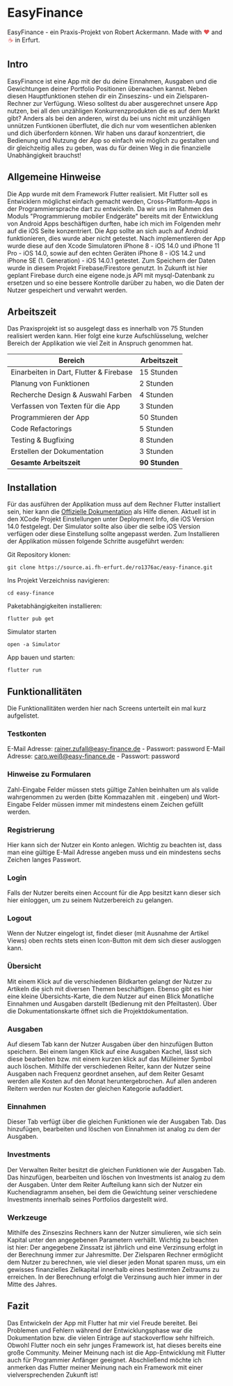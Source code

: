 # EasyFinance
EasyFinance - ein Praxis-Projekt von Robert Ackermann. Made with <span style="color: #e25555">&#9829;</span> and <span style="color: #e25555; padding-left: 2px;">&#x2615;</span> in Erfurt.
## Intro
EasyFinance ist eine App mit der du deine Einnahmen, Ausgaben und die Gewichtungen deiner Portfolio Positionen überwachen kannst. Neben diesen Hauptfunktionen stehen dir ein Zinseszins- und ein Zielsparen-Rechner zur Verfügung. Wieso solltest du aber ausgerechnet unsere App nutzen, bei all den unzähligen Konkurrenzprodukten die es auf dem Markt gibt? Anders als bei den anderen, wirst du bei uns nicht mit unzähligen unnützen Funtkionen überflutet, die dich nur vom wesentlichen ablenken und dich überfordern können. Wir haben uns darauf konzentriert, die Bedienung und Nutzung der App so einfach wie möglich zu gestalten und dir gleichzeitig alles zu geben, was du für deinen Weg in die finanzielle Unabhängigkeit brauchst!


## Allgemeine Hinweise
Die App wurde mit dem Framework Flutter realisiert. Mit Flutter soll es Entwicklern möglichst einfach gemacht werden, Cross-Plattform-Apps in der Programmiersprache dart zu entwickeln. Da wir uns im Rahmen des Moduls "Programmierung mobiler Endgeräte" bereits mit der Entwicklung von Android Apps beschäftigen durften, habe ich mich im Folgenden mehr auf die iOS Seite konzentriert. Die App sollte an sich auch auf Android funktionieren, dies wurde aber nicht getestet. Nach implementieren der App wurde diese auf den Xcode Simulatoren iPhone 8 - iOS 14.0 und iPhone 11 Pro - iOS 14.0, sowie auf den echten Geräten iPhone 8 - iOS 14.2 und iPhone SE (1. Generation) - iOS 14.0.1 getestet. Zum Speichern der Daten wurde in diesem Projekt Firebase/Firestore genutzt. In Zukunft ist hier geplant Firebase durch eine eigene node.js API mit mysql-Datenbank zu ersetzen und so eine bessere Kontrolle darüber zu haben, wo die Daten der Nutzer gespeichert und verwahrt werden.      

## Arbeitszeit
Das Praxisprojekt ist so ausgelegt dass es innerhalb von 75 Stunden realisiert werden kann. Hier folgt eine kurze Aufschlüsselung, welcher Bereich der Applikation wie viel Zeit in Anspruch genommen hat. 

| Bereich                                   | Arbeitszeit     |
| ----------------------------------------- | --------------- |
| Einarbeiten in Dart, Flutter & Firebase   | 15 Stunden      |
| Planung von Funktionen                    | 2 Stunden       |
| Recherche Design & Auswahl Farben         | 4 Stunden       |
| Verfassen von Texten für die App          | 3 Stunden       |
| Programmieren der App                     | 50 Stunden      |
| Code Refactorings                         | 5 Stunden       |
| Testing & Bugfixing                       | 8 Stunden       | 
| Erstellen der Dokumentation               | 3 Stunden       |
| **Gesamte Arbeitszeit**                   | **90 Stunden**  |
## Installation
Für das ausführen der Applikation muss auf dem Rechner Flutter installiert sein, hier kann die [Offizielle Dokumentation](https://flutter.dev/docs) als Hilfe dienen. 
Aktuell ist in den XCode Projekt Einstellungen unter Deployment Info, die iOS Version 14.0 festgelegt. Der Simulator sollte also über die selbe iOS Version verfügen oder 
diese Einstellung sollte angepasst werden.
Zum Installieren der Applikation müssen folgende Schritte ausgeführt werden:

Git Repository klonen:

    git clone https://source.ai.fh-erfurt.de/ro1376ac/easy-finance.git

Ins Projekt Verzeichniss navigieren:

    cd easy-finance

Paketabhängigkeiten installieren: 

    flutter pub get

Simulator starten

    open -a Simulator

App bauen und starten:

    flutter run 


## Funktionallitäten
Die Funktionallitäten werden hier nach Screens unterteilt ein mal kurz aufgelistet.

### Testkonten
E-Mail Adresse: rainer.zufall@easy-finance.de - Passwort: password 
E-Mail Adresse: caro.weiß@easy-finance.de - Passwort: password 

### Hinweise zu Formularen
Zahl-Eingabe Felder müssen stets gültige Zahlen beinhalten um als valide wahrgenommen zu werden (bitte Kommazahlen mit . eingeben) und Wort-Eingabe Felder müssen immer mit mindestens einem Zeichen gefüllt werden. 
### Registrierung
Hier kann sich der Nutzer ein Konto anlegen. Wichtig zu beachten ist, dass man eine gültige E-Mail Adresse angeben muss und ein mindestens sechs Zeichen langes Passwort.
### Login
Falls der Nutzer bereits einen Account für die App besitzt kann dieser sich hier einloggen, um zu seinem Nutzerbereich zu gelangen.

### Logout
Wenn der Nutzer eingelogt ist, findet dieser (mit Ausnahme der Artikel Views) oben rechts stets einen Icon-Button mit dem sich dieser ausloggen kann.
### Übersicht
Mit einem Klick auf die verschiedenen Bildkarten gelangt der Nutzer zu Artikeln die sich mit diversen Themen beschäftigen. Ebenso gibt es hier eine kleine Übersichts-Karte, die dem Nutzer auf einen Blick Monatliche Einnahmen und Ausgaben darstellt (Bedienung mit den Pfeiltasten). Über die Dokumentationskarte öffnet sich die Projektdokumentation.

### Ausgaben
Auf diesem Tab kann der Nutzer Ausgaben über den hinzufügen Button speichern. Bei einem langen Klick auf eine Ausgaben Kachel, lässt sich diese bearbeiten bzw. mit einem kurzen klick auf das Mülleimer Symbol auch löschen. Mithilfe der verschiedenen Reiter, kann der Nutzer seine Ausgaben nach Frequenz geordnet ansehen, auf dem Reiter Gesamt werden alle Kosten auf den Monat heruntergebrochen. Auf allen anderen Reitern werden nur Kosten der gleichen Kategorie aufaddiert.

### Einnahmen
Dieser Tab verfügt über die gleichen Funktionen wie der Ausgaben Tab. Das hinzufügen, bearbeiten und löschen von Einnahmen ist analog zu dem der Ausgaben.

### Investments
Der Verwalten Reiter besitzt die gleichen Funktionen wie der Ausgaben Tab. Das hinzufügen, bearbeiten und löschen von Investments ist analog zu dem der Ausgaben. Unter dem Reiter Aufteilung kann sich der Nutzer ein Kuchendiagramm ansehen, bei dem die Gewichtung seiner verschiedene Investments innerhalb seines Portfolios dargestellt wird. 

### Werkzeuge
Mithilfe des Zinseszins Rechners kann der Nutzer simulieren, wie sich sein Kapital unter den angegebenen Parametern verhällt. Wichtig zu beachten ist hier: Der angegebene Zinssatz ist jährlich und eine Verzinsung erfolgt in der Berechnung immer zur Jahresmitte.
Der Zielsparen Rechner ermöglicht dem Nutzer zu berechnen, wie viel dieser jeden Monat sparen muss, um ein gewisses finanzielles Zielkapital innerhalb eines bestimmten Zeitraums zu erreichen. In der Berechnung erfolgt die Verzinsung auch hier immer in der Mitte des Jahres. 

## Fazit
Das Entwickeln der App mit Flutter hat mir viel Freude bereitet. Bei Problemen und Fehlern während der Entwicklungsphase war die Dokumentation bzw. die vielen Einträge auf stackoverflow sehr hilfreich. Obwohl Flutter noch ein sehr junges Framework ist, hat dieses bereits eine große Community. Meiner Meinung nach ist die App-Entwicklung mit Flutter auch für Programmier Anfänger geeignet. Abschließend möchte ich anmerken das Flutter meiner Meinung nach ein Framework mit einer vielversprechenden Zukunft ist!     